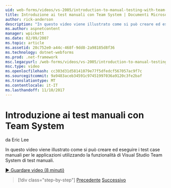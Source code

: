 ```yaml
---
uid: web-forms/videos/vs-2005/introduction-to-manual-testing-with-team-system
title: Introduzione ai test manuali con Team System | Documenti Microsoft
author: rick-anderson
description: "In questo video viene illustrato come si può creare ed eseguire i test case manuali per le applicazioni utilizzando la funzionalità di Visual Studio Team System di test manuali..."
ms.author: aspnetcontent
manager: wpickett
ms.date: 02/09/2007
ms.topic: article
ms.assetid: 28c752e0-a44c-468f-9dd8-2a98185d8f36
ms.technology: dotnet-webforms
ms.prod: .net-framework
msc.legacyurl: /web-forms/videos/vs-2005/introduction-to-manual-testing-with-team-system
msc.type: video
ms.openlocfilehash: cc303d31d58141079e77f5dfedcf567057ac9f7c
ms.sourcegitcommit: 9a9483aceb34591c97451997036a9120c3fe2baf
ms.translationtype: MT
ms.contentlocale: it-IT
ms.lasthandoff: 11/10/2017
---
```

<a name="introduction-to-manual-testing-with-team-system"></a>Introduzione ai test manuali con Team System
====================
da Eric Lee

In questo video viene illustrato come si può creare ed eseguire i test case manuali per le applicazioni utilizzando la funzionalità di Visual Studio Team System di test manuali.

[&#9654; Guardare video (8 minuti)](https://channel9.msdn.com/Blogs/ASP-NET-Site-Videos/introduction-to-manual-testing-with-team-system)

>[!div class="step-by-step"]
[Precedente](introduction-to-load-testing-web-applications-with-team-system.md)
[Successivo](introduction-to-managing-and-running-tests-with-team-system.md)
